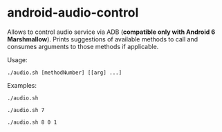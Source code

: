 # android-audio-control
Allows to control audio service via ADB (**compatible only with Android 6 Marshmallow**). Prints suggestions of available methods to call and consumes arguments to those methods if applicable.

Usage:

`./audio.sh [methodNumber] [[arg] ...]` 

Examples:

`./audio.sh`

`./audio.sh 7`

`./audio.sh 8 0 1`

